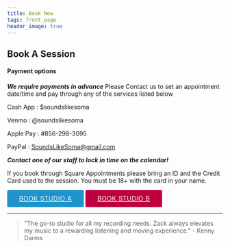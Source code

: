 ```yaml
---
title: Book Now
tags: front_page
header_image: true
---
```

## Book A Session

#### Payment options

**_We require payments in advance_** 
Please Contact us to set an appointment date/time and pay through any of the services listed below

Cash App : $soundslikesoma

Venmo : @soundslikesoma

Apple Pay : #856-298-3095

PayPal : SoundsLikeSoma@gmail.com

**_Contact one of our staff to lock in time on the calendar!_**

If you book through Square Appointments please bring an ID and the Credit Card used to the session. You must be 18+ with the card in your name.

<!-- Start Square Appointments Embed code --> <a target="_top" style=" background-color: #1E93CC; color: white; height: 40px; text-transform: uppercase; font-family: 'Square Market', 'helvetica neue', helvetica, arial, sans-serif; letter-spacing: 1px; line-height: 38px; padding: 0 28px; border-radius: 3px; font-weight: 500; font-size: 14px; cursor: pointer; display: inline-block; " href="https://squareup.com/appointments/book/8GNV6PJ8WK7YH/sounds-like-soma-philadelphia-pa" rel="nofollow">Book Studio A</a> <!-- End Square Appointments Embed code -->

<!-- Start Square Appointments Embed code --> <a target="_top" style=" background-color: #BF003F; color: white; height: 40px; text-transform: uppercase; font-family: 'Square Market', 'helvetica neue', helvetica, arial, sans-serif; letter-spacing: 1px; line-height: 38px; padding: 0 28px; border-radius: 3px; font-weight: 500; font-size: 14px; cursor: pointer; display: inline-block; " href="https://squareup.com/appointments/book/VC0MQHN4GS4ND/sls-studio-b-philadelphia-pa" rel="nofollow">Book Studio B</a> <!-- End Square Appointments Embed code -->


- - -

<blockquote>"The go-to studio for all my recording needs.  Zack always elevates my music to a rewarding listening and moving experience." - Kenny Darms</blockquote>

<br>